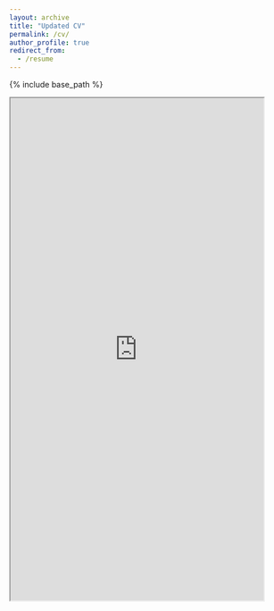 ```yaml
---
layout: archive
title: "Updated CV"
permalink: /cv/
author_profile: true
redirect_from:
  - /resume
---
```


{% include base_path %}

  
<iframe src="https://docs.google.com/document/d/1Se8r3HnyuNieiJiEzxD_uFgw_ctScPBiuO8hQheXvNA/" width="90%" height="900px">
    <p>Your browser does not support iframes.</p>
</iframe>
  
